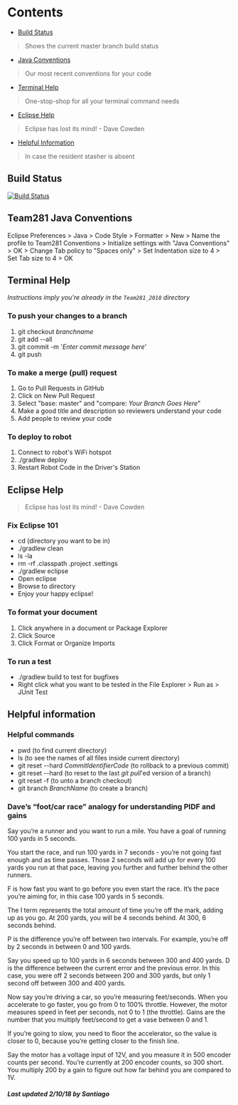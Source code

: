 # Contents
- [Build Status](#build-status)
> Shows the current master branch build status
- [Java Conventions](#team281-java-conventions)
> Our most recent conventions for your code
- [Terminal Help](#terminal-help)
> One-stop-shop for all your terminal command needs
- [Eclipse Help](#eclipse-help)
> Eclipse has lost its mind! - Dave Cowden
- [Helpful Information](#helpful-information)
> In case the resident stasher is absent


## Build Status
[![Build Status](https://travis-ci.org/Greenvillians281/Entech281_2018.svg?branch=master)](https://travis-ci.org/Greenvillians281/Entech281_2018)
     
## Team281 Java Conventions
Eclipse Preferences > Java > Code Style > Formatter > New > Name the profile to Team281 Conventions > Initialize settings with "Java Conventions" > OK > Change Tab policy to "Spaces only" > Set Indentation size to 4 > Set Tab size to 4 > OK

## Terminal Help

_Instructions imply you're already in the `Team281_2018` directory_

### To push your changes to a branch
1. git checkout _branchname_
2. git add --all
3. git commit -m '_Enter commit message here_'
4. git push

### To make a merge (pull) request
1. Go to Pull Requests in GitHub
2. Click on New Pull Request
3. Select "base: master" and "compare: _Your Branch Goes Here_"
4. Make a good title and description so reviewers understand your code
5. Add people to review your code

### To deploy to robot
1. Connect to robot's WiFi hotspot 
2. ./gradlew deploy
3. Restart Robot Code in the Driver's Station

## Eclipse Help

>Eclipse has lost its mind! - Dave Cowden

### Fix Eclipse 101 
* cd (directory you want to be in)
* ./gradlew clean
* ls -la
* rm -rf .classpath .project .settings 
* ./gradlew eclipse
* Open eclipse
* Browse to directory
* Enjoy your happy eclipse!

### To format your document
1. Click anywhere in a document or Package Explorer
2. Click Source
3. Click Format or Organize Imports

### To run a test
* ./gradlew build to test for bugfixes
* Right click what you want to be tested in the File Explorer > Run as > JUnit Test

## Helpful information

### Helpful commands 
* pwd (to find current directory)
* ls (to see the names of all files inside current directory)
* git reset --hard _CommitIdentifierCode_ (to rollback to a previous commit)
* git reset --hard (to reset to the last _git pull_'ed version of a branch)
* git reset -f (to unto a branch checkout)
* git branch _BranchName_ (to create a branch)

### Dave’s “foot/car race” analogy for understanding PIDF and gains
Say you’re a runner and you want to run a mile. You have a goal of running 100 yards in 5 seconds.

You start the race, and run 100 yards in 7 seconds - you’re not going fast enough and as time passes. Those 2 seconds will add up for every 100 yards you run at that pace, leaving you further and further behind the other runners. 

F is how fast you want to go before you even start the race. It’s the pace you’re aiming for, in this case 100 yards in 5 seconds.

The I term represents the total amount of time you’re off the mark, adding up as you go. At 200 yards, you will be 4 seconds behind. At 300, 6 seconds behind.

P is the difference you’re off between two intervals. For example, you’re off by 2 seconds in between 0 and 100 yards.

Say you speed up to 100 yards in 6 seconds between 300 and 400 yards. D is the difference between the current error and the previous error. In this case, you were off 2 seconds between 200 and 300 yards, but only 1 second off between 300 and 400 yards.

Now say you’re driving a car, so you’re measuring feet/seconds. When you accelerate to go faster, you go from 0 to 100% throttle. However, the motor measures speed in feet per seconds, not 0 to 1 (the throttle). Gains are the number that you multiply feet/second to get a vase between 0 and 1.

If you’re going to slow, you need to floor the accelerator, so the value is closer to 0, because you’re getting closer to the finish line.

Say the motor has a voltage input of 12V, and you measure it in 500 encoder counts per second. You’re currently at 200 encoder counts, so 300 short. You multiply 200 by a gain to figure out how far behind you are compared to 1V.

##### Last updated 2/10/18 by Santiago #####

